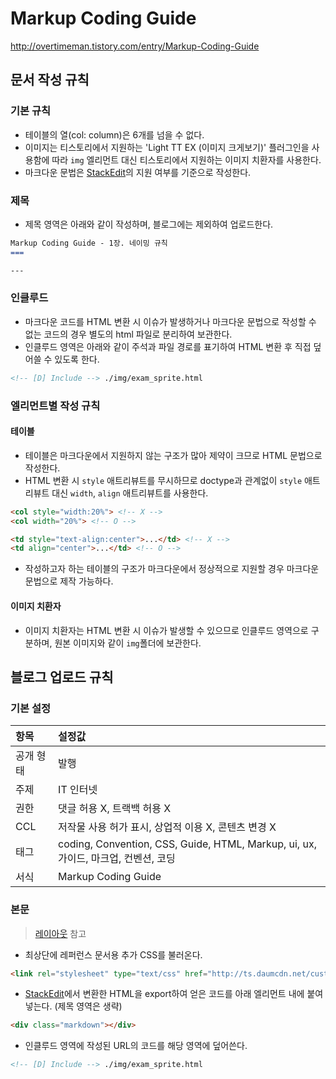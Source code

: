 Markup Coding Guide
===

http://overtimeman.tistory.com/entry/Markup-Coding-Guide

문서 작성 규칙
---

### 기본 규칙

- 테이블의 열(col: column)은 6개를 넘을 수 없다.
- 이미지는 티스토리에서 지원하는 'Light TT EX (이미지 크게보기)' 플러그인을 사용함에 따라 ```img``` 엘리먼트 대신 티스토리에서 지원하는 이미지 치환자를 사용한다.
- 마크다운 문법은 [StackEdit](https://stackedit.io/editor)의 지원 여부를 기준으로 작성한다.

### 제목

- 제목 영역은 아래와 같이 작성하며, 블로그에는 제외하여 업로드한다.

```markdown
Markup Coding Guide - 1장. 네이밍 규칙
===

---
```

### 인클루드

- 마크다운 코드를 HTML 변환 시 이슈가 발생하거나 마크다운 문법으로 작성할 수 없는 코드의 경우 별도의 html 파일로 분리하여 보관한다.
- 인클루드 영역은 아래와 같이 주석과 파일 경로를 표기하여 HTML 변환 후 직접 덮어쓸 수 있도록 한다.

```markdown
<!-- [D] Include --> ./img/exam_sprite.html
```

### 엘리먼트별 작성 규칙

#### 테이블

- 테이블은 마크다운에서 지원하지 않는 구조가 많아 제약이 크므로 HTML 문법으로 작성한다.
- HTML 변환 시 ```style``` 애트리뷰트를 무시하므로 doctype과 관계없이 ```style``` 애트리뷰트 대신 ```width```, ```align``` 애트리뷰트를 사용한다.

```html
<col style="width:20%"> <!-- X -->
<col width="20%"> <!-- O -->
```

```html
<td style="text-align:center">...</td> <!-- X -->
<td align="center">...</td> <!-- O -->
```

- 작성하고자 하는 테이블의 구조가 마크다운에서 정상적으로 지원할 경우 마크다운 문법으로 제작 가능하다.

#### 이미지 치환자

- 이미지 치환자는 HTML 변환 시 이슈가 발생할 수 있으므로 인클루드 영역으로 구분하며, 원본 이미지와 같이 ```img```폴더에 보관한다.

블로그 업로드 규칙
---

### 기본 설정

| 항목 | 설정값 |
| :--- | :--- |
| 공개 형태 | 발행 |
| 주제 | IT 인터넷 |
| 권한 | 댓글 허용 X, 트랙백 허용 X |
| CCL | 저작물 사용 허가 표시, 상업적 이용 X, 콘텐츠 변경 X |
| 태그 | coding, Convention, CSS, Guide, HTML, Markup, ui, ux, 가이드, 마크업, 컨벤션, 코딩 |
| 서식 | Markup Coding Guide |

### 본문

> [레이아웃](https://github.com/choi4450/markup-coding-guide/blob/master/layout.html) 참고

- 최상단에 레퍼런스 문서용 추가 CSS를 불러온다.

```html
<link rel="stylesheet" type="text/css" href="http://ts.daumcdn.net/custom/blog/173/1735446/skin/images/markdown-reference.css">
```

- [StackEdit](https://stackedit.io/editor)에서 변환한 HTML을 export하여 얻은 코드를 아래 엘리먼트 내에 붙여넣는다. (제목 영역은 생략)

```html
<div class="markdown"></div>
```

- 인클루드 영역에 작성된 URL의 코드를 해당 영역에 덮어쓴다.

```markdown
<!-- [D] Include --> ./img/exam_sprite.html
```